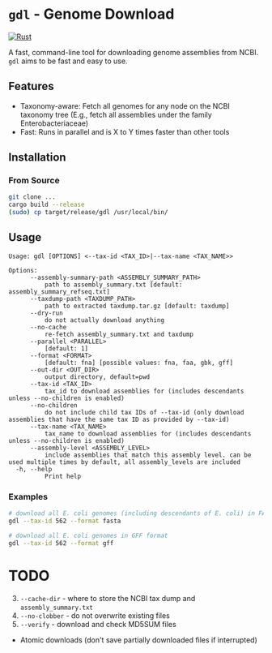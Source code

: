 # `gdl` - Genome Download

[![Rust](https://github.com/audy/gdl/actions/workflows/rust.yml/badge.svg)](https://github.com/audy/gdl/actions/workflows/rust.yml)

A fast, command-line tool for downloading genome assemblies from NCBI. `gdl`
aims to be fast and easy to use.

## Features

- Taxonomy-aware: Fetch all genomes for any node on the NCBI taxonomy tree
  (E.g., fetch all assemblies under the family Enterobacteriaceae)
- Fast: Runs in parallel and is X to Y times faster than other tools

## Installation

### From Source

```sh
git clone ...
cargo build --release
(sudo) cp target/release/gdl /usr/local/bin/
```

## Usage

```
Usage: gdl [OPTIONS] <--tax-id <TAX_ID>|--tax-name <TAX_NAME>>

Options:
      --assembly-summary-path <ASSEMBLY_SUMMARY_PATH>
          path to assembly_summary.txt [default: assembly_summary_refseq.txt]
      --taxdump-path <TAXDUMP_PATH>
          path to extracted taxdump.tar.gz [default: taxdump]
      --dry-run
          do not actually download anything
      --no-cache
          re-fetch assembly_summary.txt and taxdump
      --parallel <PARALLEL>
          [default: 1]
      --format <FORMAT>
          [default: fna] [possible values: fna, faa, gbk, gff]
      --out-dir <OUT_DIR>
          output directory, default=pwd
      --tax-id <TAX_ID>
          tax_id to download assemblies for (includes descendants unless --no-children is enabled)
      --no-children
          do not include child tax IDs of --tax-id (only download assemblies that have the same tax ID as provided by --tax-id)
      --tax-name <TAX_NAME>
          tax_name to download assemblies for (includes descendants unless --no-children is enabled)
      --assembly-level <ASSEMBLY_LEVEL>
          include assemblies that match this assembly level. can be used multiple times by default, all assembly_levels are included
  -h, --help
          Print help
```

### Examples

```sh
# download all E. coli genomes (including descendants of E. coli) in FASTA format
gdl --tax-id 562 --format fasta

# download all E. coli genomes in GFF format
gdl --tax-id 562 --format gff
```

# TODO

3. `--cache-dir` - where to store the NCBI tax dump and `assembly_summary.txt`
5. `--no-clobber` - do not overwrite existing files
6. `--verify` - download and check MD5SUM files

- Atomic downloads (don't save partially downloaded files if interrupted)
